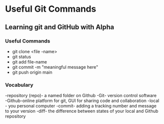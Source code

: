 # Useful Git Commands

## Learning git and GitHub with Alpha

### Useful Commands
- git clone <file -name>
- git status
- git add file-name
- git commit -m "meaningful message here"
- git push origin main

### Vocabulary

-repository (repo)- a named folder on Github
-Git- version control software
-Github-online platform for git,
GUI for sharing code and collaboration
-local - you personal computer
-commit- adding a tracking number and message to your version
-diff- the difference between states of your local and Github repository
